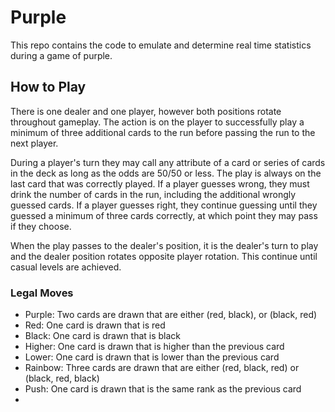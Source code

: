 # Purple
This repo contains the code to emulate and determine real time statistics during a game of purple.
## How to Play
There is one dealer and one player, however both positions rotate throughout gameplay. The action is on the player to successfully play a minimum of three additional cards to the run before passing the run to the next player. 

During a player's turn they may call any attribute of a card or series of cards in the deck as long as the odds are 50/50 or less. The play is always on the last card that was correctly played. If a player guesses wrong, they must drink the number of cards in the run, including the additional wrongly guessed cards. If a player guesses right, they continue guessing until they guessed a minimum of three cards correctly, at which point they may pass if they choose. 

When the play passes to the dealer's position, it is the dealer's turn to play and the dealer position rotates opposite player rotation. This continue until casual levels are achieved.

### Legal Moves
 - Purple: Two cards are drawn that are either (red, black), or (black, red)
 - Red: One card is drawn that is red
 - Black: One card is drawn that is black
 - Higher: One card is drawn that is higher than the previous card
 - Lower: One card is drawn that is lower than the previous card
 - Rainbow: Three cards are drawn that are either (red, black, red) or (black, red, black)
 - Push: One card is drawn that is the same rank as the previous card
 - 
